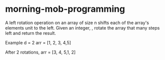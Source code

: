 # morning-mob-programming
A left rotation operation on an array of size n shifts each of the array's elements  unit to the left. Given an integer, , rotate the array that many steps left and return the result.

Example
d = 2
arr = [1, 2, 3, 4,5]

After 2  rotations,  arr = [3, 4, 5,1, 2]
